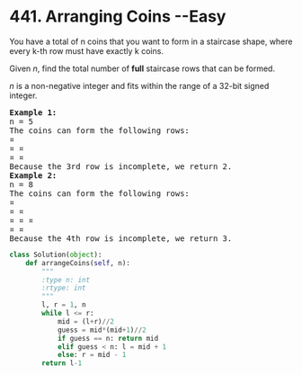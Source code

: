 <h1> 441. Arranging Coins --Easy</h1> 
<p>You have a total of n coins that you want to form in a staircase shape, where every k-th row must have exactly k coins.</p>
<p>Given <i>n</i>, find the total number of <b>full</b> staircase rows that can be formed.</p>
<p><i>n</i> is a non-negative integer and fits within the range of a 32-bit signed integer.</p>

<pre>
<b>Example 1:</b>
n = 5
The coins can form the following rows:
¤
¤ ¤
¤ ¤
Because the 3rd row is incomplete, we return 2.
<b>Example 2:</b>
n = 8
The coins can form the following rows:
¤
¤ ¤
¤ ¤ ¤
¤ ¤
Because the 4th row is incomplete, we return 3.
</pre>



``` python
class Solution(object):
    def arrangeCoins(self, n):
        """
        :type n: int
        :rtype: int
        """
        l, r = 1, n
        while l <= r:
            mid = (l+r)//2
            guess = mid*(mid+1)//2
            if guess == n: return mid
            elif guess < n: l = mid + 1
            else: r = mid - 1
        return l-1
```
